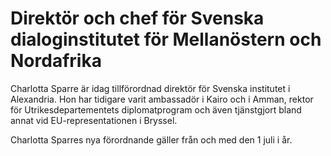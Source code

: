 # Direktör och chef för Svenska dialoginstitutet för Mellanöstern och Nordafrika

Charlotta Sparre är idag tillförordnad direktör för Svenska institutet i Alexandria. Hon har tidigare varit ambassadör i Kairo och i Amman, rektor för Utrikesdepartementets diplomatprogram och även tjänstgjort bland annat vid EU\-representationen i Bryssel.

Charlotta Sparres nya förordnande gäller från och med den 1 juli i år.
